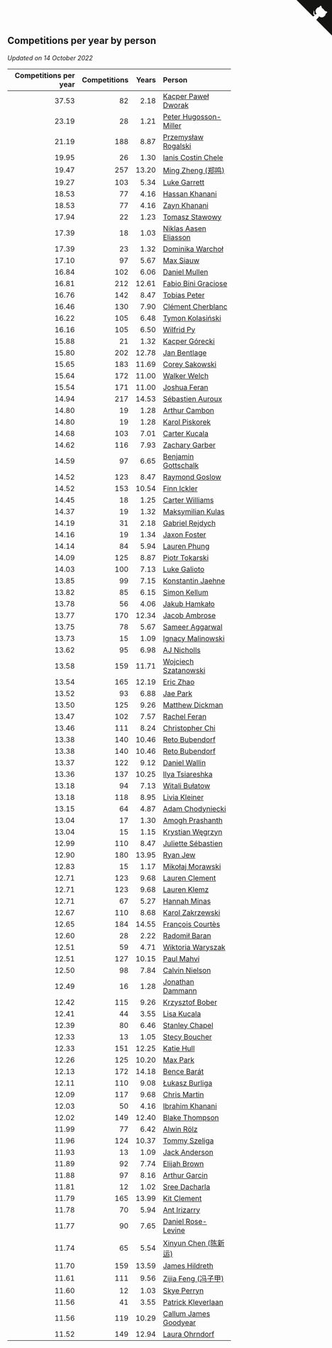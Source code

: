 ## Competitions per year by person

*Updated on 14 October 2022*

| Competitions per year | Competitions | Years | Person |
| ---: | ---: | ---: | :--- |
| 37.53 | 82 | 2.18 | [Kacper Paweł Dworak](https://www.worldcubeassociation.org/persons/2020DWOR01) |
| 23.19 | 28 | 1.21 | [Peter Hugosson-Miller](https://www.worldcubeassociation.org/persons/2021HUGO01) |
| 21.19 | 188 | 8.87 | [Przemysław Rogalski](https://www.worldcubeassociation.org/persons/2013ROGA02) |
| 19.95 | 26 | 1.30 | [Ianis Costin Chele](https://www.worldcubeassociation.org/persons/2021CHEL01) |
| 19.47 | 257 | 13.20 | [Ming Zheng (郑鸣)](https://www.worldcubeassociation.org/persons/2009ZHEN11) |
| 19.27 | 103 | 5.34 | [Luke Garrett](https://www.worldcubeassociation.org/persons/2017GARR05) |
| 18.53 | 77 | 4.16 | [Hassan Khanani](https://www.worldcubeassociation.org/persons/2018KHAN26) |
| 18.53 | 77 | 4.16 | [Zayn Khanani](https://www.worldcubeassociation.org/persons/2018KHAN28) |
| 17.94 | 22 | 1.23 | [Tomasz Stawowy](https://www.worldcubeassociation.org/persons/2021STAW01) |
| 17.39 | 18 | 1.03 | [Niklas Aasen Eliasson](https://www.worldcubeassociation.org/persons/2021ELIA01) |
| 17.39 | 23 | 1.32 | [Dominika Warchoł](https://www.worldcubeassociation.org/persons/2021WARC01) |
| 17.10 | 97 | 5.67 | [Max Siauw](https://www.worldcubeassociation.org/persons/2017SIAU02) |
| 16.84 | 102 | 6.06 | [Daniel Mullen](https://www.worldcubeassociation.org/persons/2016MULL04) |
| 16.81 | 212 | 12.61 | [Fabio Bini Graciose](https://www.worldcubeassociation.org/persons/2010GRAC02) |
| 16.76 | 142 | 8.47 | [Tobias Peter](https://www.worldcubeassociation.org/persons/2014PETE03) |
| 16.46 | 130 | 7.90 | [Clément Cherblanc](https://www.worldcubeassociation.org/persons/2014CHER05) |
| 16.22 | 105 | 6.48 | [Tymon Kolasiński](https://www.worldcubeassociation.org/persons/2016KOLA02) |
| 16.16 | 105 | 6.50 | [Wilfrid Py](https://www.worldcubeassociation.org/persons/2016PYWI01) |
| 15.88 | 21 | 1.32 | [Kacper Górecki](https://www.worldcubeassociation.org/persons/2021GORE01) |
| 15.80 | 202 | 12.78 | [Jan Bentlage](https://www.worldcubeassociation.org/persons/2010BENT01) |
| 15.65 | 183 | 11.69 | [Corey Sakowski](https://www.worldcubeassociation.org/persons/2011SAKO01) |
| 15.64 | 172 | 11.00 | [Walker Welch](https://www.worldcubeassociation.org/persons/2011WELC01) |
| 15.54 | 171 | 11.00 | [Joshua Feran](https://www.worldcubeassociation.org/persons/2011FERA01) |
| 14.94 | 217 | 14.53 | [Sébastien Auroux](https://www.worldcubeassociation.org/persons/2008AURO01) |
| 14.80 | 19 | 1.28 | [Arthur Cambon](https://www.worldcubeassociation.org/persons/2021CAMB01) |
| 14.80 | 19 | 1.28 | [Karol Piskorek](https://www.worldcubeassociation.org/persons/2021PISK01) |
| 14.68 | 103 | 7.01 | [Carter Kucala](https://www.worldcubeassociation.org/persons/2015KUCA01) |
| 14.62 | 116 | 7.93 | [Zachary Garber](https://www.worldcubeassociation.org/persons/2014GARB01) |
| 14.59 | 97 | 6.65 | [Benjamin Gottschalk](https://www.worldcubeassociation.org/persons/2016GOTT01) |
| 14.52 | 123 | 8.47 | [Raymond Goslow](https://www.worldcubeassociation.org/persons/2014GOSL01) |
| 14.52 | 153 | 10.54 | [Finn Ickler](https://www.worldcubeassociation.org/persons/2012ICKL01) |
| 14.45 | 18 | 1.25 | [Carter Williams](https://www.worldcubeassociation.org/persons/2021WILL06) |
| 14.37 | 19 | 1.32 | [Maksymilian Kulas](https://www.worldcubeassociation.org/persons/2021KULA02) |
| 14.19 | 31 | 2.18 | [Gabriel Rejdych](https://www.worldcubeassociation.org/persons/2020REJD01) |
| 14.16 | 19 | 1.34 | [Jaxon Foster](https://www.worldcubeassociation.org/persons/2021FOST01) |
| 14.14 | 84 | 5.94 | [Lauren Phung](https://www.worldcubeassociation.org/persons/2016PHUN02) |
| 14.09 | 125 | 8.87 | [Piotr Tokarski](https://www.worldcubeassociation.org/persons/2013TOKA01) |
| 14.03 | 100 | 7.13 | [Luke Galioto](https://www.worldcubeassociation.org/persons/2015GALI02) |
| 13.85 | 99 | 7.15 | [Konstantin Jaehne](https://www.worldcubeassociation.org/persons/2015JAEH01) |
| 13.82 | 85 | 6.15 | [Simon Kellum](https://www.worldcubeassociation.org/persons/2016KELL12) |
| 13.78 | 56 | 4.06 | [Jakub Hamkało](https://www.worldcubeassociation.org/persons/2018HAMK01) |
| 13.77 | 170 | 12.34 | [Jacob Ambrose](https://www.worldcubeassociation.org/persons/2010AMBR01) |
| 13.75 | 78 | 5.67 | [Sameer Aggarwal](https://www.worldcubeassociation.org/persons/2017AGGA01) |
| 13.73 | 15 | 1.09 | [Ignacy Malinowski](https://www.worldcubeassociation.org/persons/2021MALI02) |
| 13.62 | 95 | 6.98 | [AJ Nicholls](https://www.worldcubeassociation.org/persons/2015NICH04) |
| 13.58 | 159 | 11.71 | [Wojciech Szatanowski](https://www.worldcubeassociation.org/persons/2011SZAT01) |
| 13.54 | 165 | 12.19 | [Eric Zhao](https://www.worldcubeassociation.org/persons/2010ZHAO19) |
| 13.52 | 93 | 6.88 | [Jae Park](https://www.worldcubeassociation.org/persons/2015PARK24) |
| 13.50 | 125 | 9.26 | [Matthew Dickman](https://www.worldcubeassociation.org/persons/2013DICK01) |
| 13.47 | 102 | 7.57 | [Rachel Feran](https://www.worldcubeassociation.org/persons/2015FERA01) |
| 13.46 | 111 | 8.24 | [Christopher Chi](https://www.worldcubeassociation.org/persons/2014CHIC01) |
| 13.38 | 140 | 10.46 | [Reto Bubendorf](https://www.worldcubeassociation.org/persons/2012BUBE01) |
| 13.38 | 140 | 10.46 | [Reto Bubendorf](https://www.worldcubeassociation.org/persons/2012BUBE01) |
| 13.37 | 122 | 9.12 | [Daniel Wallin](https://www.worldcubeassociation.org/persons/2013WALL03) |
| 13.36 | 137 | 10.25 | [Ilya Tsiareshka](https://www.worldcubeassociation.org/persons/2012TERE01) |
| 13.18 | 94 | 7.13 | [Witali Bułatow](https://www.worldcubeassociation.org/persons/2015BUAT01) |
| 13.18 | 118 | 8.95 | [Livia Kleiner](https://www.worldcubeassociation.org/persons/2013KLEI03) |
| 13.15 | 64 | 4.87 | [Adam Chodyniecki](https://www.worldcubeassociation.org/persons/2017CHOD02) |
| 13.04 | 17 | 1.30 | [Amogh Prashanth](https://www.worldcubeassociation.org/persons/2021PRAS01) |
| 13.04 | 15 | 1.15 | [Krystian Węgrzyn](https://www.worldcubeassociation.org/persons/2021WEGR01) |
| 12.99 | 110 | 8.47 | [Juliette Sébastien](https://www.worldcubeassociation.org/persons/2014SEBA01) |
| 12.90 | 180 | 13.95 | [Ryan Jew](https://www.worldcubeassociation.org/persons/2008JEWR01) |
| 12.83 | 15 | 1.17 | [Mikołaj Morawski](https://www.worldcubeassociation.org/persons/2021MORA01) |
| 12.71 | 123 | 9.68 | [Lauren Clement](https://www.worldcubeassociation.org/persons/2013KLEM01) |
| 12.71 | 123 | 9.68 | [Lauren Klemz](https://www.worldcubeassociation.org/persons/2013KLEM01) |
| 12.71 | 67 | 5.27 | [Hannah Minas](https://www.worldcubeassociation.org/persons/2017MINA04) |
| 12.67 | 110 | 8.68 | [Karol Zakrzewski](https://www.worldcubeassociation.org/persons/2014ZAKR01) |
| 12.65 | 184 | 14.55 | [François Courtès](https://www.worldcubeassociation.org/persons/2008COUR01) |
| 12.60 | 28 | 2.22 | [Radomił Baran](https://www.worldcubeassociation.org/persons/2020BARA02) |
| 12.51 | 59 | 4.71 | [Wiktoria Waryszak](https://www.worldcubeassociation.org/persons/2018WARY01) |
| 12.51 | 127 | 10.15 | [Paul Mahvi](https://www.worldcubeassociation.org/persons/2012MAHV01) |
| 12.50 | 98 | 7.84 | [Calvin Nielson](https://www.worldcubeassociation.org/persons/2014NIEL03) |
| 12.49 | 16 | 1.28 | [Jonathan Dammann](https://www.worldcubeassociation.org/persons/2021DAMM01) |
| 12.42 | 115 | 9.26 | [Krzysztof Bober](https://www.worldcubeassociation.org/persons/2013BOBE01) |
| 12.41 | 44 | 3.55 | [Lisa Kucala](https://www.worldcubeassociation.org/persons/2019KUCA01) |
| 12.39 | 80 | 6.46 | [Stanley Chapel](https://www.worldcubeassociation.org/persons/2016CHAP04) |
| 12.33 | 13 | 1.05 | [Stecy Boucher](https://www.worldcubeassociation.org/persons/2021BOUC01) |
| 12.33 | 151 | 12.25 | [Katie Hull](https://www.worldcubeassociation.org/persons/2010HULL01) |
| 12.26 | 125 | 10.20 | [Max Park](https://www.worldcubeassociation.org/persons/2012PARK03) |
| 12.13 | 172 | 14.18 | [Bence Barát](https://www.worldcubeassociation.org/persons/2008BARA01) |
| 12.11 | 110 | 9.08 | [Łukasz Burliga](https://www.worldcubeassociation.org/persons/2013BURL01) |
| 12.09 | 117 | 9.68 | [Chris Martin](https://www.worldcubeassociation.org/persons/2013MART03) |
| 12.03 | 50 | 4.16 | [Ibrahim Khanani](https://www.worldcubeassociation.org/persons/2018KHAN27) |
| 12.02 | 149 | 12.40 | [Blake Thompson](https://www.worldcubeassociation.org/persons/2010THOM03) |
| 11.99 | 77 | 6.42 | [Alwin Rölz](https://www.worldcubeassociation.org/persons/2016ROLZ01) |
| 11.96 | 124 | 10.37 | [Tommy Szeliga](https://www.worldcubeassociation.org/persons/2012SZEL01) |
| 11.93 | 13 | 1.09 | [Jack Anderson](https://www.worldcubeassociation.org/persons/2021ANDE05) |
| 11.89 | 92 | 7.74 | [Elijah Brown](https://www.worldcubeassociation.org/persons/2015BROW03) |
| 11.88 | 97 | 8.16 | [Arthur Garcin](https://www.worldcubeassociation.org/persons/2014GARC27) |
| 11.81 | 12 | 1.02 | [Sree Dacharla](https://www.worldcubeassociation.org/persons/2021DACH01) |
| 11.79 | 165 | 13.99 | [Kit Clement](https://www.worldcubeassociation.org/persons/2008CLEM01) |
| 11.78 | 70 | 5.94 | [Ant Irizarry](https://www.worldcubeassociation.org/persons/2016IRIZ02) |
| 11.77 | 90 | 7.65 | [Daniel Rose-Levine](https://www.worldcubeassociation.org/persons/2015ROSE01) |
| 11.74 | 65 | 5.54 | [Xinyun Chen (陈新运)](https://www.worldcubeassociation.org/persons/2017CHEN36) |
| 11.70 | 159 | 13.59 | [James Hildreth](https://www.worldcubeassociation.org/persons/2009HILD01) |
| 11.61 | 111 | 9.56 | [Zijia Feng (冯子甲)](https://www.worldcubeassociation.org/persons/2013FENG02) |
| 11.60 | 12 | 1.03 | [Skye Perryn](https://www.worldcubeassociation.org/persons/2021PERR02) |
| 11.56 | 41 | 3.55 | [Patrick Kleverlaan](https://www.worldcubeassociation.org/persons/2019KLEV01) |
| 11.56 | 119 | 10.29 | [Callum James Goodyear](https://www.worldcubeassociation.org/persons/2012GOOD02) |
| 11.52 | 149 | 12.94 | [Laura Ohrndorf](https://www.worldcubeassociation.org/persons/2009OHRN01) |


<a href="https://github.com/JustinTimeCuber/wca_statistics" class="github-corner" aria-label="View source on Github"><svg width="80" height="80" viewBox="0 0 250 250" style="fill:#151513; color:#fff; position: absolute; top: 0; border: 0; right: 0;" aria-hidden="true"><path d="M0,0 L115,115 L130,115 L142,142 L250,250 L250,0 Z"></path><path d="M128.3,109.0 C113.8,99.7 119.0,89.6 119.0,89.6 C122.0,82.7 120.5,78.6 120.5,78.6 C119.2,72.0 123.4,76.3 123.4,76.3 C127.3,80.9 125.5,87.3 125.5,87.3 C122.9,97.6 130.6,101.9 134.4,103.2" fill="currentColor" style="transform-origin: 130px 106px;" class="octo-arm"></path><path d="M115.0,115.0 C114.9,115.1 118.7,116.5 119.8,115.4 L133.7,101.6 C136.9,99.2 139.9,98.4 142.2,98.6 C133.8,88.0 127.5,74.4 143.8,58.0 C148.5,53.4 154.0,51.2 159.7,51.0 C160.3,49.4 163.2,43.6 171.4,40.1 C171.4,40.1 176.1,42.5 178.8,56.2 C183.1,58.6 187.2,61.8 190.9,65.4 C194.5,69.0 197.7,73.2 200.1,77.6 C213.8,80.2 216.3,84.9 216.3,84.9 C212.7,93.1 206.9,96.0 205.4,96.6 C205.1,102.4 203.0,107.8 198.3,112.5 C181.9,128.9 168.3,122.5 157.7,114.1 C157.9,116.9 156.7,120.9 152.7,124.9 L141.0,136.5 C139.8,137.7 141.6,141.9 141.8,141.8 Z" fill="currentColor" class="octo-body"></path></svg></a><style>.github-corner:hover .octo-arm{animation:octocat-wave 560ms ease-in-out}@keyframes octocat-wave{0%,100%{transform:rotate(0)}20%,60%{transform:rotate(-25deg)}40%,80%{transform:rotate(10deg)}}@media (max-width:500px){.github-corner:hover .octo-arm{animation:none}.github-corner .octo-arm{animation:octocat-wave 560ms ease-in-out}}</style>
